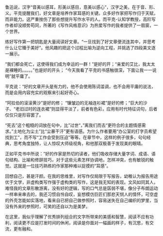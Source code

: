 鲁迅说，汉字“音美以感耳，形美以感目，意美以感心”，汉字之美，在于音、形、义。平克提醒我们，好文章是培养作家耳感的关键。众多好作家把写作归于天赋，而非能力。这严重挫伤了那些想提升写作水平的人。而平克-认知学教授，高阶写作者却没顺势苟同，所著的《写作风格意识》为热爱写作的我者提供了一扇窗，一个世界。

练好写作第一把钥匙是大量阅读好文章。“一旦找到了好文章便流连其中，并思考什么让它臻于美好”。他风趣的把这个过程比喻为逆向工程，并挑选了四段美文逐一展示。

“我们都会死亡，这使得我们成为幸运的一群！”是好的开；“亲爱的艾比，我太太是裸睡的。。。。。”也是好的开头； “今天我看了平克的书感触很深，下面让我一一说明”就平庸了。

平克说：“好的文章开头是有力的，他不会使用陈词滥调，也不会用平庸的说法，而是会用内容充实的观察来引起好奇心。

“阿拉伯的滚滚黄沙”是好的修； “镶皱边的无袖连衫裙”是好的修；“巨大的沙子、“老旧过时的连衣裙”则显得平淡了，前者有色彩，应用有时代特征词句，后者仅仅只是形容罢了。

“死去”这个粗糙的词放在句中，比”过世“，”离我们而去“更符合的主题情感需求。”土地化为尘土”比“尘暴干汗”更有语感。为什么作者要用“办公室的打字员希望找到工”，而不写“工作会受到压迫”等等。在章节中，这样的例子很多，句句经典，思考角度独特，让人惊叹大师级视角，和他那双极善于发现美的眼晴。

正如平克书中所说：”好的作家是热切的读者，他们吸收存储大量字词、成语、语句结构、比喻和修辞技巧，对于这些元素怎样协调地，怎样冲突，也有敏锐的触觉。这就是一位技巧熟练的作家那种难以捉摸的“耳感”。

回想自己，甚是汗颜。在我的思维里，对写作仅局限于写报告，幼稚认为报告用途优于文学，非虚构类写作强于虚构类的写作，这是我无知的表现。文风如同其人，难怪我的文章形散游离，没有好的逻辑，写的口气总是孱弱不堪，像分子布朗运动一样串来串去的，我还习惯自怜自叹，妄想模仿巨匠们那悲天悯人的情怀，可空虚的外壳怎能如实落地，看来自已把自己做参照时，容易迷失在自己编织的梦里，当没有外来的参照时，可笑的还自以为是美梦。

在这里，我似乎理解了优秀排列组合的文字所带来的美感和智慧，阅读不应有功利，阅读更不应是打发时间的休闲，阅读是你面对一幅画的样子，有沉思，有交流，更有融和。